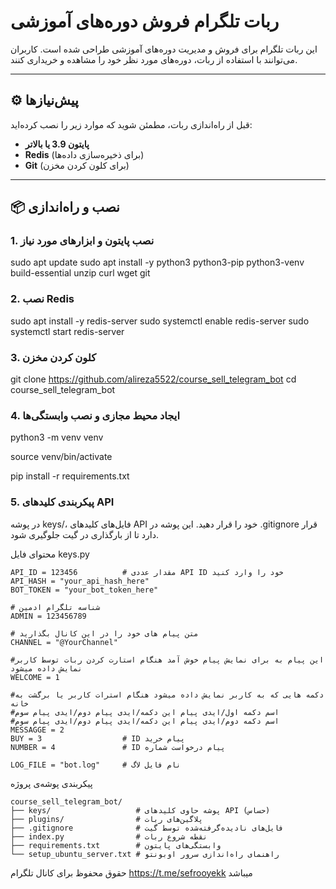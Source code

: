 # ربات تلگرام فروش دوره‌های آموزشی

این ربات تلگرام برای فروش و مدیریت دوره‌های آموزشی طراحی شده است. کاربران می‌توانند با استفاده از ربات، دوره‌های مورد نظر خود را مشاهده و خریداری کنند.

---

## ⚙️ پیش‌نیازها

قبل از راه‌اندازی ربات، مطمئن شوید که موارد زیر را نصب کرده‌اید:

- **پایتون 3.9 یا بالاتر**
- **Redis** (برای ذخیره‌سازی داده‌ها)
- **Git** (برای کلون کردن مخزن)

---

## 📦 نصب و راه‌اندازی

### 1. نصب پایتون و ابزارهای مورد نیاز

sudo apt update
sudo apt install -y python3 python3-pip python3-venv build-essential unzip curl wget git
### 2. نصب Redis
sudo apt install -y redis-server
sudo systemctl enable redis-server
sudo systemctl start redis-server
### 3. کلون کردن مخزن
git clone https://github.com/alireza5522/course_sell_telegram_bot
cd course_sell_telegram_bot
### 4. ایجاد محیط مجازی و نصب وابستگی‌ها
python3 -m venv venv

source venv/bin/activate

pip install -r requirements.txt
### 5. پیکربندی کلیدهای API

در پوشه keys/، فایل‌های کلیدهای API خود را قرار دهید. این پوشه در .gitignore قرار دارد تا از بارگذاری در گیت جلوگیری شود.

محتوای فایل keys.py
```
API_ID = 123456          # مقدار عددی API ID خود را وارد کنید
API_HASH = "your_api_hash_here"
BOT_TOKEN = "your_bot_token_here"

# شناسه تلگرام ادمین
ADMIN = 123456789        

# متن پیام های خود را در این کانال بگذارید
CHANNEL = "@YourChannel" 

#این پیام به برای نمایش پیام خوش آمد هنگام استارت کردن ربات توسط کاربر نمایش داده میشود
WELCOME = 1

#دکمه هایی که به کاربر نمایش داده میشود هنگام استرات کاربر یا برگشت به خانه
#اسم دکمه اول/ایدی پیام این دکمه/ایدی پیام دوم/ایدی پیام سوم
#اسم دکمه دوم/ایدی پیام این دکمه/ایدی پیام دوم/ایدی پیام سوم
MESSAGGE = 2
BUY = 3                  # ID پیام خرید
NUMBER = 4               # ID پیام درخواست شماره

LOG_FILE = "bot.log"     # نام فایل لاگ
```

پیکربندی پوشه‌‌ی پروژه
```
course_sell_telegram_bot/
├── keys/                   # پوشه حاوی کلیدهای API (حساس)
├── plugins/                # پلاگین‌های ربات
├── .gitignore              # فایل‌های نادیده‌گرفته‌شده توسط گیت
├── index.py                # نقطه شروع ربات
├── requirements.txt        # وابستگی‌های پایتون
└── setup_ubuntu_server.txt # راهنمای راه‌اندازی سرور اوبونتو
```
حقوق محفوظ برای کانال تلگرام https://t.me/sefrooyekk میباشد
